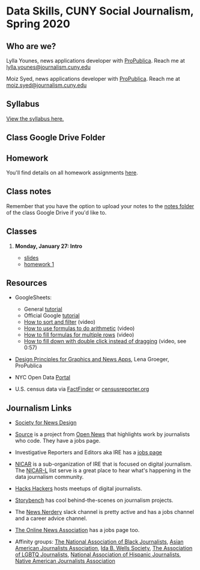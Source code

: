 # Data Skills, CUNY Social Journalism, Spring 2020

## Who are we?
Lylla Younes, news applications developer with [ProPublica](https://propublica.org). Reach me at lylla.younes@journalism.cuny.edu

Moiz Syed, news applications developer with [ProPublica](https://propublica.org). Reach me at
moiz.syed@journalism.cuny.edu

## Syllabus
[View the syllabus here.](https://docs.google.com/document/d/16wPwjxh24eS4Rc6Qkr9Uvz3ZYy3K4vqDErlMJUArd5M/edit?usp=sharing)

## Class Google Drive Folder


## Homework
You'll find details on all homework assignments [here](https://drive.google.com/drive/folders/12jLXBx0nIaFoZ1SwMELVgX2pDd0rvKv_?usp=sharing).

## Class notes
Remember that you have the option to upload your notes to the [notes folder](https://drive.google.com/drive/folders/1mvTyzZaxYVgotBusw9S7ivgjbanZvi8g?usp=sharing) of the class Google Drive if you'd like to.


## Classes
1. **Monday, January 27: Intro** 

	* [slides](https://docs.google.com/presentation/d/1wrCd2-oADXHgM0mgXoWSzt1_TIdes6OJKp_Mm3ZSksE/edit?usp=sharing)
	* [homework 1](https://docs.google.com/document/d/1Z2mofzEHnra1WO045BS2eLb6RI91jfoSIjagBqWI3Vc/edit?usp=sharing)


	
## Resources

* GoogleSheets: 
	* General [tutorial](https://training.npr.org/visual/what-to-do-with-a-big-pile-of-data/)
	* Official Google [tutorial](https://gsuite.google.com/learning-center/products/sheets/get-started/)
	* [How to sort and filter](https://www.youtube.com/watch?v=2AHSkCUgyB4) (video) 
	* [How to use formulas to do arithmetic](https://www.youtube.com/watch?v=A6MmdLR3VK0&vl=en) (video)
	* [How to fill formulas for multiple rows](https://www.youtube.com/watch?v=UCwRPrl2azw) (video)
	* [How to fill down with double click instead of dragging](https://youtu.be/2-QJD7GADSM?t=47) (video, see 0:57)

* [Design Principles for Graphics and News Apps](https://www.propublica.org/nerds/design-principles-for-news-apps-graphics), Lena Groeger, ProPublica

* NYC Open Data [Portal](https://opendata.cityofnewyork.us/)

* U.S. census data via [FactFinder](https://factfinder.census.gov/faces/nav/jsf/pages/index.xhtml) or [censusreporter.org](https://censusreporter.org/)


## Journalism Links

* [Society for News Design](https://www.snd.org/)

* [Source](https://source.opennews.org/) is a project from [Open News](https://opennews.org/) that highlights work by journalists who code. They have a jobs page.

* Investigative Reporters and Editors aka IRE has a [jobs page](https://www.ire.org/jobs)

* [NICAR](https://www.ire.org/nicar/) is a sub-organization of IRE that is focused on  digital journalism. The [NICAR-L](https://www.ire.org/resource-center/listservs/subscribe-nicar-l/) list serve is a great place to hear what's happening in the data journalism community.

* [Hacks Hackers](https://hackshackers.com/) hosts meetups of digital journalists.

* [Storybench](http://www.storybench.org/) has cool behind-the-scenes on journalism projects.

* The [News Nerdery](http://newsnerdery.org/) slack channel is pretty active and has a jobs channel and a career advice channel.

* [The Online News Association](https://journalists.org/) has a jobs page too.

* Affinity groups: [The National Association of Black Journalists](http://www.nabj.org/), [Asian American Journalists Association](https://www.aaja.org/), [Ida B. Wells Society](http://idabwellssociety.org/), [The Association of LGBTQ Journalists](http://www.nlgja.org/), [National Association of Hispanic Journalists](http://www.nahj.org/), [Native American Journalists Association](http://www.naja.com/)

